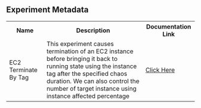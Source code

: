 ## Experiment Metadata

<table>
<tr>
<th> Name </th>
<th> Description </th>
<th> Documentation Link </th>
</tr>
<tr>
 <td> EC2 Terminate By Tag </td>
 <td> This experiment causes termination of an EC2 instance before bringing it back to running state using the instance tag after the specified chaos duration. We can also control the number of target instance using instance affected percentage</td>
 <td>  <a href="https://docs.litmuschaos.io/docs/ec2-terminate-by-tag/"> Click Here </a> </td>
 </tr>
 </table>
